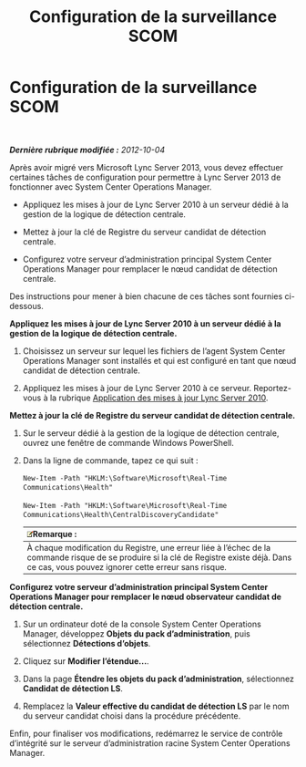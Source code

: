 ﻿---
title: Configuration de la surveillance SCOM
TOCTitle: Configuration de la surveillance SCOM
ms:assetid: 4003d225-2a33-448c-abd9-571750661140
ms:mtpsurl: https://technet.microsoft.com/fr-fr/library/JJ688033(v=OCS.15)
ms:contentKeyID: 49891321
ms.date: 05/20/2016
mtps_version: v=OCS.15
ms.translationtype: HT
---

# Configuration de la surveillance SCOM

 

_**Dernière rubrique modifiée :** 2012-10-04_

Après avoir migré vers Microsoft Lync Server 2013, vous devez effectuer certaines tâches de configuration pour permettre à Lync Server 2013 de fonctionner avec System Center Operations Manager.

  - Appliquez les mises à jour de Lync Server 2010 à un serveur dédié à la gestion de la logique de détection centrale.

  - Mettez à jour la clé de Registre du serveur candidat de détection centrale.

  - Configurez votre serveur d’administration principal System Center Operations Manager pour remplacer le nœud candidat de détection centrale.

Des instructions pour mener à bien chacune de ces tâches sont fournies ci-dessous.

**Appliquez les mises à jour de Lync Server 2010 à un serveur dédié à la gestion de la logique de détection centrale.**

1.  Choisissez un serveur sur lequel les fichiers de l’agent System Center Operations Manager sont installés et qui est configuré en tant que nœud candidat de détection centrale.

2.  Appliquez les mises à jour de Lync Server 2010 à ce serveur. Reportez-vous à la rubrique [Application des mises à jour Lync Server 2010](apply-lync-server-2010-updates.md).

**Mettez à jour la clé de Registre du serveur candidat de détection centrale.**

1.  Sur le serveur dédié à la gestion de la logique de détection centrale, ouvrez une fenêtre de commande Windows PowerShell.

2.  Dans la ligne de commande, tapez ce qui suit :
    
        New-Item -Path "HKLM:\Software\Microsoft\Real-Time Communications\Health"
    
        New-Item -Path "HKLM:\Software\Microsoft\Real-Time Communications\Health\CentralDiscoveryCandidate"
    
    <table>
    <thead>
    <tr class="header">
    <th><img src="images/Gg398920.note(OCS.15).gif" title="note" alt="note" />Remarque :</th>
    </tr>
    </thead>
    <tbody>
    <tr class="odd">
    <td>À chaque modification du Registre, une erreur liée à l’échec de la commande risque de se produire si la clé de Registre existe déjà. Dans ce cas, vous pouvez ignorer cette erreur sans risque.</td>
    </tr>
    </tbody>
    </table>


**Configurez votre serveur d’administration principal System Center Operations Manager pour remplacer le nœud observateur candidat de détection centrale.**

1.  Sur un ordinateur doté de la console System Center Operations Manager, développez **Objets du pack d’administration**, puis sélectionnez **Détections d’objets**.

2.  Cliquez sur **Modifier l’étendue...**.

3.  Dans la page **Étendre les objets du pack d’administration**, sélectionnez **Candidat de détection LS**.

4.  Remplacez la **Valeur effective du candidat de détection LS** par le nom du serveur candidat choisi dans la procédure précédente.

Enfin, pour finaliser vos modifications, redémarrez le service de contrôle d’intégrité sur le serveur d’administration racine System Center Operations Manager.

